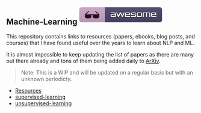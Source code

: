 ## Machine-Learning   [![place_holder_text](resources/awesome.svg)](https://github.com/anicksaha/machine-learning)


This repository contains links to resources (papers, ebooks, blog posts, and courses) that I have found useful over the years to learn about NLP and ML. 

It is almost impossible to keep updating the list of papers as there are many out there already and tons of them being added daily to [ArXiv](https://arxiv.org/list/cs.CL/recent). 

> Note: This is a WIP and will be updated on a regular basis but with an unknown periodicty. 

- [Resources](https://github.com/anicksaha/machine-learning/blob/master/resources/resources.md)
- [supervised-learning](https://github.com/anicksaha/machine-learning/blob/master/resources/supervised-learning.md)
- [unsupervised-learning](https://github.com/anicksaha/machine-learning/blob/master/resources/unsupervised-learning.md)
